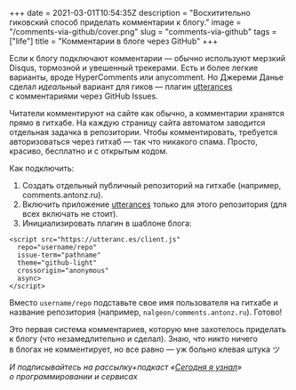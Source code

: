 +++
date = 2021-03-01T10:54:35Z
description = "Восхитительно гиковский способ приделать комментарии к блогу."
image = "/comments-via-github/cover.png"
slug = "comments-via-github"
tags = ["life"]
title = "Комментарии в блоге через GitHub"
+++

Если к блогу подключают комментарии — обычно используют мерзкий Disqus, тормозной и увешенный трекерами. Есть и более легкие варианты, вроде HyperComments или anycomment. Но Джереми Данье сделал *идеальный* вариант для гиков — плагин [utterances](https://utteranc.es/) с комментариями через GitHub Issues. 

Читатели комментируют на сайте как обычно, а комментарии хранятся прямо в гитхабе. На каждую страницу сайта автоматом заводится отдельная задачка в репозитории. Чтобы комментировать, требуется авторизоваться через гитхаб — так что никакого спама. Просто, красиво, бесплатно и с открытым кодом.

Как подключить:

1. Создать отдельный публичный репозиторий на гитхабе (например, comments.antonz.ru).
2. Включить приложение [utterances](https://github.com/apps/utterances) только для этого репозитория (для всех включать не стоит).
3. Инициализировать плагин в шаблоне блога:

```
<script src="https://utteranc.es/client.js"
  repo="username/repo"
  issue-term="pathname"
  theme="github-light"
  crossorigin="anonymous"
  async>
</script>
```

Вместо `username/repo` подставьте свое имя пользователя на гитхабе и название репозитория (например, `nalgeon/comments.antonz.ru`). Готово!

Это первая система комментариев, которую мне захотелось приделать к блогу (что незамедлительно и сделал). Знаю, что никто ничего в блогах не комментирует, но все равно — уж больно клевая штука ツ

<div class="row">
<div class="col-xs-12 col-sm-10"><p><em>И подписывайтесь на рассылку+подкаст <span class="nowrap"><i class="far fa-dot-circle"></i> «<a href="https://www.patreon.com/nalgeon">Сегодня я узнал</a>»</span> о программировании и сервисах</em></p></div>
</div>



